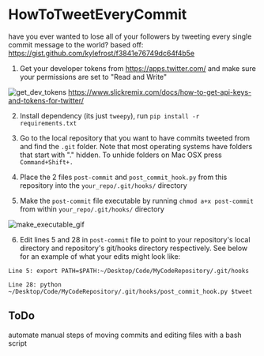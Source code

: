# HowToTweetEveryCommit
have you ever wanted to lose all of your followers by tweeting every single commit message to the world? based off: https://gist.github.com/kylefrost/f3841e76749dc64f4b5e


1. Get your developer tokens from https://apps.twitter.com/ and make sure your permissions are set to "Read and Write"

![get_dev_tokens](http://g.recordit.co/VlZUSa77T2.gif)
https://www.slickremix.com/docs/how-to-get-api-keys-and-tokens-for-twitter/




2. Install dependency (its just `tweepy`), run `pip install -r requirements.txt`

3. Go to the local repository that you want to have commits tweeted from and find the `.git` folder. Note that most operating systems have folders that start with "." hidden. To unhide folders on Mac OSX press `Command+Shift+.`

4. Place the 2 files `post-commit` and `post_commit_hook.py` from this repository into the `your_repo/.git/hooks/` directory

5. Make the `post-commit` file executable by running `chmod a+x post-commit` from within `your_repo/.git/hooks/` directory


![make_executable_gif](http://g.recordit.co/dnz5eR4t6V.gif)


6. Edit lines 5 and 28 in `post-commit` file to point to your repository's local directory and repository's git/hooks directory respectively. See below for an example of what your edits might look like:

```
Line 5: export PATH=$PATH:~/Desktop/Code/MyCodeRepository/.git/hooks

Line 28: python ~/Desktop/Code/MyCodeRepository/.git/hooks/post_commit_hook.py $tweet
```

## ToDo

automate manual steps of moving commits and editing files with a bash script